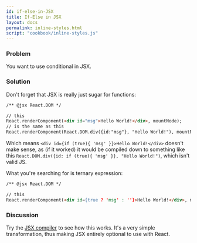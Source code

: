 ```yaml
---
id: if-else-in-JSX
title: If-Else in JSX
layout: docs
permalink: inline-styles.html
script: "cookbook/inline-styles.js"
---
```


### Problem
You want to use conditional in JSX.

### Solution
Don't forget that JSX is really just sugar for functions:

```html
/** @jsx React.DOM */

// this
React.renderComponent(<div id="msg">Hello World!</div>, mountNode);
// is the same as this
React.renderComponent(React.DOM.div({id:"msg"}, "Hello World!"), mountNode);
```

Which means `<div id={if (true){ 'msg' }}>Hello World!</div>` doesn't make sense, as (if it worked) it would be compiled down to something like this `React.DOM.div({id: if (true){ 'msg' }}, "Hello World!")`, which isn't valid JS.

What you're searching for is ternary expression:

```html
/** @jsx React.DOM */

// this
React.renderComponent(<div id={true ? 'msg' : ''}>Hello World!</div>, mountNode);
```

### Discussion
Try the [JSX compiler](http://facebook.github.io/react/jsx-compiler.html) to see how this works. It's a very simple transformation, thus making JSX entirely optional to use with React.

